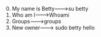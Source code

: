 0. My name is Betty--->su betty
1. Who am I--->Whoami
2. Groups--->groups
3. New owner---> sudo betty hello